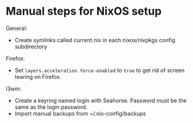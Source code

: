 # Manual steps for NixOS setup

General:
- Create symlinks called current.nix in each nixos/nixpkgs config subdirectory

Firefox:
- Set `layers.acceleration.force-enabled` to `true` to get rid of screen tearing on Firefox.

i3wm:
- Create a keyring named login with Seahorse. Password must be the same as the login password.
- Import manual backups from ~/.nix-config/backups

